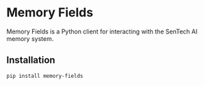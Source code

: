 # Memory Fields

Memory Fields is a Python client for interacting with the SenTech AI memory system.

## Installation

```bash
pip install memory-fields

